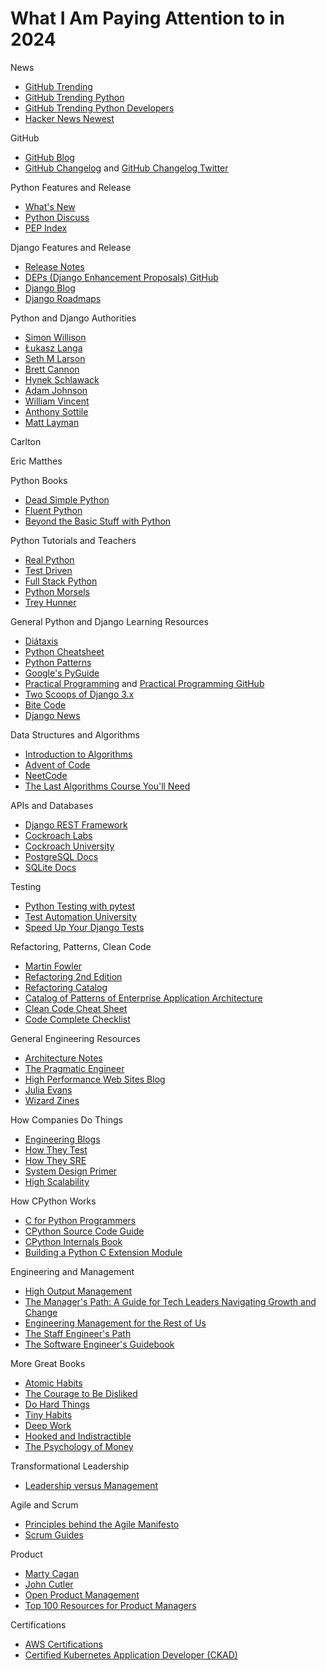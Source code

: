 # What I Am Paying Attention to in 2024

News
* [GitHub Trending](https://github.com/trending)
* [GitHub Trending Python](https://github.com/trending/python)
* [GitHub Trending Python Developers](https://github.com/trending/developers/python?since=daily)
* [Hacker News Newest](https://news.ycombinator.com/newest)

GitHub
* [GitHub Blog](https://github.blog)  
* [GitHub Changelog](https://github.blog/changelog/) and [GitHub Changelog Twitter](https://twitter.com/GHchangelog)

Python Features and Release
* [What's New](https://docs.python.org/dev/whatsnew/)
* [Python Discuss](https://discuss.python.org)
* [PEP Index](https://www.python.org/dev/peps)

Django Features and Release
* [Release Notes](https://docs.djangoproject.com/en/dev/releases/)
* [DEPs (Django Enhancement Proposals) GitHub](https://github.com/django/deps)
* [Django Blog](https://www.djangoproject.com/weblog/)
* [Django Roadmaps](https://code.djangoproject.com/wiki)

Python and Django Authorities
* [Simon Willison](https://simonwillison.net/)
* [Łukasz Langa](https://lukasz.langa.pl/python/developer-in-residence/)
* [Seth M Larson](https://sethmlarson.dev/)
* [Brett Cannon](https://snarky.ca/)
* [Hynek Schlawack](https://hynek.me/)
* [Adam Johnson](https://adamj.eu/)
* [William Vincent](https://learndjango.com/)
* [Anthony Sottile](https://www.youtube.com/anthonywritescode)
* [Matt Layman](https://www.mattlayman.com/)

Carlton

Eric Matthes

Python Books
* [Dead Simple Python](https://www.amazon.com/Dead-Simple-Python-Idiomatic-Programmers/dp/1718500920)
* [Fluent Python](https://www.amazon.com/Fluent-Python-Concise-Effective-Programming/dp/1491946008)
* [Beyond the Basic Stuff with Python](https://nostarch.com/beyond-basic-stuff-python)

Python Tutorials and Teachers
* [Real Python](https://realpython.com/)
* [Test Driven](https://testdriven.io/blog/)
* [Full Stack Python](https://www.fullstackpython.com)
* [Python Morsels](https://www.pythonmorsels.com/articles/)
* [Trey Hunner](https://treyhunner.com/)

General Python and Django Learning Resources
* [Diátaxis](https://diataxis.fr/)
* [Python Cheatsheet](https://gto76.github.io/python-cheatsheet/)
* [Python Patterns](https://python-patterns.guide/)
* [Google's PyGuide](https://google.github.io/styleguide/pyguide.html)
* [Practical Programming](https://dabeaz-course.github.io/practical-python/) and [Practical Programming GitHub](https://github.com/dabeaz-course/practical-python)
* [Two Scoops of Django 3.x](https://www.feldroy.com/books/two-scoops-of-django-3-x)
* [Bite Code](https://www.bitecode.dev/)
* [Django News](https://django-news.com/)
  
Data Structures and Algorithms
* [Introduction to Algorithms](https://www.amazon.com/Introduction-Algorithms-fourth-Thomas-Cormen/dp/026204630X/)
* [Advent of Code](https://adventofcode.com/)
* [NeetCode](https://neetcode.io/)
* [The Last Algorithms Course You'll Need](https://theprimeagen.github.io/fem-algos/)

APIs and Databases
* [Django REST Framework](https://www.django-rest-framework.org/)
* [Cockroach Labs](https://www.cockroachlabs.com/)
* [Cockroach University](https://university.cockroachlabs.com/courses/)
* [PostgreSQL Docs](https://www.postgresql.org/docs/)
* [SQLite Docs](https://www.sqlite.org/docs.html)

Testing
* [Python Testing with pytest](https://pragprog.com/titles/bopytest2/python-testing-with-pytest-second-edition/)
* [Test Automation University](https://testautomationu.applitools.com/)
* [Speed Up Your Django Tests](https://adamchainz.gumroad.com/l/suydt)

Refactoring, Patterns, Clean Code
* [Martin Fowler](https://martinfowler.com)
* [Refactoring 2nd Edition](https://martinfowler.com/articles/refactoring-2nd-ed.html)
* [Refactoring Catalog](https://refactoring.com/catalog/)
* [Catalog of Patterns of Enterprise Application Architecture](https://martinfowler.com/eaaCatalog/)
* [Clean Code Cheat Sheet](https://github.com/charlax/professional-programming/blob/master/cheatsheets/Clean-Code-V2.4.pdf)
* [Code Complete Checklist](https://www.matthewjmiller.net/files/cc2e_checklists.pdf)

General Engineering Resources
* [Architecture Notes](https://architecturenotes.co/)
* [The Pragmatic Engineer](https://blog.pragmaticengineer.com/)
* [High Performance Web Sites Blog](http://stevesouders.com/)
* [Julia Evans](https://jvns.ca/)
* [Wizard Zines](https://wizardzines.com/)

How Companies Do Things
* [Engineering Blogs](https://github.com/kilimchoi/engineering-blogs)
* [How They Test](https://github.com/abhivaikar/howtheytest)
* [How They SRE](https://github.com/upgundecha/howtheysre)
* [System Design Primer](https://github.com/donnemartin/system-design-primer)
* [High Scalability](http://highscalability.com/)

How CPython Works
* [C for Python Programmers](https://realpython.com/c-for-python-programmers/)
* [CPython Source Code Guide](https://realpython.com/cpython-source-code-guide/ )
* [CPython Internals Book](https://realpython.com/products/cpython-internals-book/)
* [Building a Python C Extension Module](https://realpython.com/build-python-c-extension-module/)

Engineering and Management
* [High Output Management](https://www.amazon.com/dp/B015VACHOK)
* [The Manager's Path: A Guide for Tech Leaders Navigating Growth and Change](https://www.amazon.com/Managers-Path-Leaders-Navigating-Growth/dp/1491973897)
* [Engineering Management for the Rest of Us](https://www.amazon.com/Engineering-Management-Rest-Sarah-Drasner-ebook/dp/B0BGYVDX35)
* [The Staff Engineer's Path](https://www.oreilly.com/library/view/the-staff-engineers/9781098118723/)
* [The Software Engineer's Guidebook](https://www.engguidebook.com/)

More Great Books
* [Atomic Habits](https://jamesclear.com/atomic-habits)
* [The Courage to Be Disliked](https://www.amazon.com/Courage-Be-Disliked-Phenomenon-Happiness/dp/1501197274)
* [Do Hard Things](https://www.amazon.com/Hard-Things-Resilience-Surprising-Toughness/dp/006309861X)
* [Tiny Habits](https://www.amazon.com/Tiny-Habits-Changes-Change-Everything/dp/0358003326)
* [Deep Work](https://www.amazon.com/Deep-Work-Focused-Success-Distracted/dp/1455586692)
* [Hooked and Indistractible](https://www.nirandfar.com)
* [The Psychology of Money](https://www.amazon.com/Psychology-Money-Timeless-lessons-happiness/dp/0857197681)

Transformational Leadership
* [Leadership versus Management](https://www.linkedin.com/posts/marcus-koehnlein_leadership-management-organization-activity-7070036302271762432-Hhly/?)

Agile and Scrum
* [Principles behind the Agile Manifesto](https://agilemanifesto.org/principles.html)
* [Scrum Guides](http://www.scrumguides.org/scrum-guide.html)

Product
* [Marty Cagan](https://www.linkedin.com/in/cagan)
* [John Cutler](https://cutlefish.substack.com/)
* [Open Product Management](https://github.com/ProductHired/open-product-management)
* [Top 100 Resources for Product Managers](https://www.sachinrekhi.com/top-resources-for-product-managers)

Certifications
* [AWS Certifications](https://aws.amazon.com/certification/)
* [Certified Kubernetes Application Developer (CKAD)](https://training.linuxfoundation.org/certification/certified-kubernetes-application-developer-ckad/)


<!--
Lex Friedman

https://www.developing.dev/p/5-skills-all-10x-engineers-have
https://twitter.com/ryanlpeterman/


Dragon Book
https://www.amazon.com/Compilers-Principles-Techniques-Tools-2nd/dp/0321486811

https://podcasters.spotify.com/pod/show/corepy/episodes/

https://www.youtube.com/watch?v=PGZPSWZSkJI | Python 3.11 Release - YouTube
https://www.youtube.com/watch?v=AHT2l3hcIJg | (8) Python 3.10 Release Stream — with Pablo Galindo - YouTube


https://nostarch.com/real-world-python | Real-World Python | No Starch Press
https://nostarch.com/seriouspython | Serious Python | No Starch Press

* [Design Patterns for Humans GitHub](https://github.com/kamranahmedse/design-patterns-for-humans)

PyVideo




JPMC

Check Notes
https://www.annualreview.life/ | The Ultimate Annual Review

2022 Personal Annual Report
https://fsmisc.s3.ca-central-1.amazonaws.com/2022+AR.pdf | https://fsmisc.s3.ca-central-1.amazonaws.com/2022+AR.pdf
https://fs.blog/annual-review/ | My Annual Report Framework

https://jvns.ca/blog/brag-documents/ | Get your work recognized: write a brag document

https://jacobian.org/2020/mar/13/layoffs-are-coming/
https://jacobian.org/2022/nov/9/transition-files/ | You should maintain a transition file - Jacob Kaplan-Moss
https://jacobian.org/help/ | Ways I'm available to help - Jacob Kaplan-Moss
https://twitter.com/andrewgodwin/status/1528830167598174208 | Andrew Godwin on Twitter: "I hope nobody needs this advice, but it's good nonetheless - a recession is likely coming, and layoffs soon after." / Twitter

https://en.wikipedia.org/wiki/T-shaped_skills | T-shaped skills - Wikipedia

Memory
* [Method of Loci Wikipedia](https://en.wikipedia.org/wiki/Method_of_loci)

https://snarky.ca/tag/syntactic-sugar/ | syntactic sugar - Tall, Snarky Canadian

http://highscalability.com/start-here/ | Start Here - High Scalability -
http://highscalability.com/all-time-favorites/ | All Time Favorites -

https://2022.djangocon.us/talks/massively-increase-your-productivity-on/ | Massively increase your productivity on personal projects with comprehensive documentation and automated tests | DjangoCon US

https://frontendmasters.com/courses/algorithms/ | Algorithms & Data Structures | Learn Algorithms with TypeScript for Interviews

https://github.com/DanielJSottile/programming-notes/blob/master/notes.md

https://martinfowler.com/architecture/ | Software Architecture Guide

Bash docs
https://grymoire.com/Unix/Awk.html
https://grymoire.com/Unix/Grep.html
https://www.grymoire.com/Unix/Sed.html

https://git-scm.com/ | Git
https://git-scm.com/docs | Git - Reference

Bitbucket

Git Book
Boost your DX
-->
